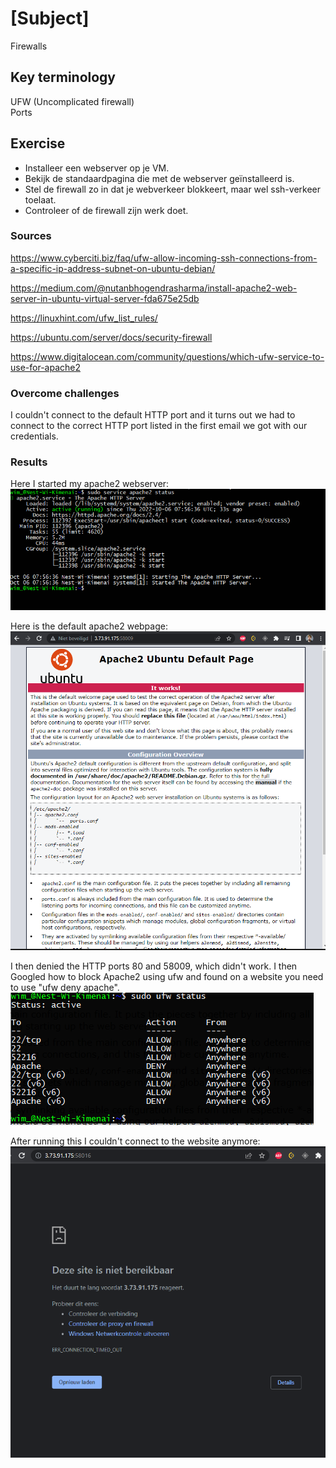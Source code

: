 # [Subject]
Firewalls

## Key terminology
UFW (Uncomplicated firewall)  
Ports

## Exercise

* Installeer een webserver op je VM.
* Bekijk de standaardpagina die met de webserver geïnstalleerd is.
* Stel de firewall zo in dat je webverkeer blokkeert, maar wel ssh-verkeer toelaat.
* Controleer of de firewall zijn werk doet.


### Sources
https://www.cyberciti.biz/faq/ufw-allow-incoming-ssh-connections-from-a-specific-ip-address-subnet-on-ubuntu-debian/  

https://medium.com/@nutanbhogendrasharma/install-apache2-web-server-in-ubuntu-virtual-server-fda675e25db  

https://linuxhint.com/ufw_list_rules/  

https://ubuntu.com/server/docs/security-firewall  

https://www.digitalocean.com/community/questions/which-ufw-service-to-use-for-apache2

### Overcome challenges
I couldn't connect to the default HTTP port and it turns out we had to connect to the correct HTTP port listed in the first email we got with our credentials.

### Results
Here I started my apache2 webserver:  
![screenshot](/00_includes/Week-2/apache2-status.PNG)  

Here is the default apache2 webpage:  
![screenshot](/00_includes/Week-2/apache2-page.PNG) 

I then denied the HTTP ports 80 and 58009, which didn't work. I then Googled how to block Apache2 using ufw and found on a website you need to use "ufw deny apache". 
![screenshot](/00_includes/Week-2/ufw-apache2.PNG)  

After running this I couldn't connect to the website anymore:  
![screenshot](/00_includes/Week-2/ufw-blocked.PNG)  
